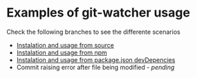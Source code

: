 Examples of git-watcher usage
====================

Check the following branches to see the differente scenarios

- [Instalation and usage from source](tree/example-instalation-from-source)
- [Instalation and usage from npm](tree/example-instalation-from-npm)
- [Instalation and usage from package.json devDepencies](tree/example-instalation-usage-from-npm-script)
- Commit raising error after file being modified - *pending*
